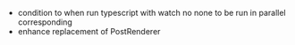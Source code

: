 - condition to when run typescript with watch no none to be run in parallel corresponding
- enhance replacement of PostRenderer